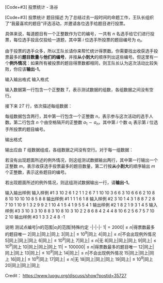 



[Code+#3] 投票统计 - 洛谷














[Code+#3] 投票统计
题目描述
为了总结过去一段时间的命题工作，王队长组织了“我最喜欢的题目”评选活动，并邀请各位选手给题目进行投票。

具体来说，每道题目有一个正整数作为它的编号，一共有 $n$ 名选手给它们进行投票，每位选手投且仅投给一道题，其中第 $i$ 位选手所投票的题目编号为 $a_i$。

由于投票的选手众多，所以王队长请你来帮忙统计得票数。你需要找出收获选手投票最多的**题目数量**与**他们的编号**，并按**从小到大**的顺序列出这些编号。但这里有一个**例外情况**：如果所有被投票的题目得票数都相同，则王队长认为这次活动比较失败，你应该**输出-1**。


输入输出格式
输入格式

输入数据第一行包含一个正整数 $T$，表示测试数据的组数，各组数据之间没有空行。

接下来 $2T$ 行，依次描述每组数据：

每组数据包含两行，其中第一行包含一个正整数 $n$，表示参与这次活动的选手人数。第二行包含 $n$ 个由空格隔开的正整数 $a_1\sim a_n$，其中第 $i$ 个数 $a_i$ 表示第 $i$ 位选手所投票的题目编号。


输出格式

输出应由 $T$ 组数据组成，各组数据之间没有空行。对于每一组数据：

若没有出现题面所述的例外情况，则这组测试数据输出两行，其中第一行输出一个正整数 $m$，表示收获选手投票最多的题目数量，第二行按**从小到大**的顺序输出 $m$ 个正整数，表示这些题目的编号。

若出现题面所述的例外情况，则这组测试数据输出一行，请**输出-1**。

输入输出样例
输入样例 #1
3
10
2 6 1 2 1 1 2 6 7 1
10
10 3 6 6 3 10 6 6 6 2
10
8 8 10 10 10 10 8 5 8 8
输出样例 #1
1
1
1
6
1
8
输入样例 #2
3
10
1 4 3 1 8 8 7 2 8 7
10
1 10 9 1 3 2 9 9 2 1
10
4 1 5 4 1 9 5 5 4 1
输出样例 #2
1
8
2
1 9
3
1 4 5
输入样例 #3
3
10
3 3 10 8 8 3 10 8 10 3
10
2 2 8 6 8 4 2 4 4 8
10
6 2 5 6 7 5 7 10 2 10
输出样例 #3
1
3
3
2 4 8
-1

说明
测试点编号|$n$的范围|$a_i$的范围|特殊约定
-|-|-|-
1|$=2000$|$\leq n$|得票数最多的题目唯一
2|同上|同上|同上
3|同上|$\leq 10^9$|同上
4|同上|$\leq n$|不会出现例外情况
5|同上|同上|同上
6|同上|$\leq 10^9$|同上
7|同上|$\leq n$|无
8|同上|同上|同上
9|同上|$\leq 10^9$|同上
10|同上|同上|同上
11|$=100000$|$\leq n$|得票数最多的题目唯一
12|同上|同上|同上
13|同上|$\leq 10^9$|同上
14|同上|$\leq n$|不会出现例外情况
15|同上|同上|同上
16|同上|$\leq 10^9$|同上
17|同上|$\leq n$|无
18|同上|同上|同上
19|同上|$\leq 10^9$|同上
20|同上|同上|同上

Credit： https://www.luogu.org/discuss/show?postid=35727






